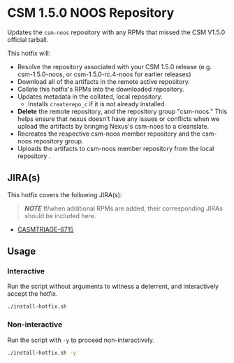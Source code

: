# CSM 1.5.0 NOOS Repository

Updates the `csm-noos` repository with any RPMs that missed the CSM V1.5.0 official tarball.

This hotfix will:
* Resolve the repository associated with your CSM 1.5.0 release (e.g. csm-1.5.0-noos, or csm-1.5.0-rc.4-noos for earlier releases)
* Download all of the artifacts in the remote active repository.
* Collate this hotfix's RPMs into the downloaded repository.
* Updates metadata in the collated, local repository.
    * Installs `createrepo_c` if it is not already installed.
* **Delete** the remote repository, and the repository group "csm-noos." This helps ensure that nexus doesn't have any issues or conflicts when we upload the artifacts by bringing Nexus's csm-noos to a cleanslate.
* Recreates the respective csm-noos member repository and the csm-noos repository group.
* Uploads the artifacts to csm-noos member repository from the local repository .

## JIRA(s)

This hotfix covers the following JIRA(s):

> ***NOTE*** If/when additional RPMs are added, their corresponding JIRAs should be included here.

* [CASMTRIAGE-6715](https://jira-pro.it.hpe.com:8443/browse/CASMTRIAGE-6715)

## Usage

### Interactive

Run the script without arguments to witness a deterrent, and interactively accept the hotfix.

```bash
./install-hotfix.sh
```

### Non-interactive

Run the script with `-y` to proceed non-interactively.

```bash
./install-hotfix.sh -y
```
